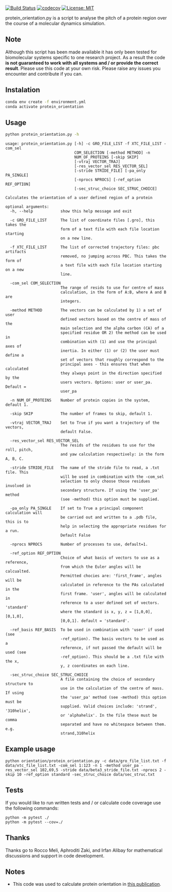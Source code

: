 [![Build Status](https://travis-ci.org/WG150/protein_orientation.svg?branch=refactor)](https://travis-ci.org/WG150/protein_orientation)
[![codecov](https://codecov.io/gh/WG150/protein_orientation/branch/refactor/graph/badge.svg)](https://codecov.io/gh/WG150/protein_orientation)
[![License: MIT](https://img.shields.io/badge/License-MIT-yellow.svg)](https://opensource.org/licenses/MIT)

protein_orientation.py is a script to analyse the pitch of a protein region over the course of a molecular dynamics simulation. 

## Note

Although this script has been made available it has only been tested for biomolecular systems specific to one research project. As a result the code **is not guaranteed to work with all systems and / or provide the correct result**. Please use this code at your own risk. Please raise any issues you encounter and contribute if you can.  

## Instalation
```bash
conda env create -f environment.yml
conda activate protein_orientation
```
## Usage

```bash
python protein_orientation.py -h
```
```text
usage: protein_orientation.py [-h] -c GRO_FILE_LIST -f XTC_FILE_LIST -com_sel
                              COM_SELECTION [-method METHOD] -n
                              NUM_OF_PROTEINS [-skip SKIP]
                              [-vtraj VECTOR_TRAJ]
                              [-res_vector_sel RES_VECTOR_SEL]
                              [-stride STRIDE_FILE] [-pa_only PA_SINGLE]
                              [-nprocs NPROCS] [-ref_option REF_OPTION]
                              [-sec_struc_choice SEC_STRUC_CHOICE]

Calculates the orientation of a user defined region of a protein

optional arguments:
  -h, --help            show this help message and exit
  
  -c GRO_FILE_LIST      The list of coordinate files [.gro], this takes the
                        form of a text file with each file location starting
                        on a new line.
  
  -f XTC_FILE_LIST      The list of corrected trajectory files: pbc artifacts
                        removed, no jumping across PBC. This takes the form of
                        a text file with each file location starting on a new
                        line.
  
  -com_sel COM_SELECTION
                        The range of resids to use for centre of mass
                        calculation, in the form of A:B, where A and B are
                        integers.
  
  -method METHOD        The vectors can be calculated by 1) a set of user
                        defined vectors based on the centre of mass of the
                        main selection and the alpha carbon (CA) of a
                        specified residue OR 2) the method can be used in
                        combination with (1) and use the principal axes of
                        inertia. In either (1) or (2) the user must define a
                        set of vectors that roughly correspond to the
                        principal axes - this ensures that when calculated
                        they always point in the direction specified by the
                        users vectors. Options: user or user_pa. Default =
                        user_pa
  
  -n NUM_OF_PROTEINS    Number of protein copies in the system, default 1.
  
  -skip SKIP            The number of frames to skip, default 1.
  
  -vtraj VECTOR_TRAJ    Set to True if you want a trajectory of the vectors,
                        default False.
  
  -res_vector_sel RES_VECTOR_SEL
                        The resids of the residues to use for the roll, pitch,
                        and yaw calculation respectively: in the form A, B, C.
  
  -stride STRIDE_FILE   The name of the stride file to read, a .txt file. This
                        will be used in combination with the -com_sel
                        selection to only choose those residues involved in
                        secondary structure. If using the 'user_pa' method
                        (see -method) this option must be supplied.
  
  -pa_only PA_SINGLE    If set to True a principal component calculation will
                        be carried out and written to a .pdb file, this is to
                        help in selecting the appropriate residues for a run.
                        Default False
  
  -nprocs NPROCS        Number of processes to use, default=1.
  
  -ref_option REF_OPTION
                        Choice of what basis of vectors to use as a reference,
                        from which the Euler angles will be calcualted.
                        Permitted chocies are: 'first_frame', angles will be
                        calculated in reference to the PAs calculated in the
                        first frame. 'user', angles will be calculated in
                        reference to a user defined set of vectors. 'standard'
                        where the standard is x, y, z = [1,0,0], [0,1,0],
                        [0,0,1]. default = 'standard'.

  -ref_basis REF_BASIS  To be used in combination with 'user' if used (see
                        -ref_option). The basis vectors to be used as a
                        reference, if not passed the default will be used (see
                        -ref_option). This should be a .txt file with the x,
                        y, z coordinates on each line.  

  -sec_struc_choice SEC_STRUC_CHOICE
                        A file containing the choice of secondary structure to
                        use in the calculation of the centre of mass. If using
                        the 'user_pa' method (see -method) this option must be
                        supplied. Valid choices include: 'strand', '310helix',
                        or 'alphahelix'. In the file these must be comma
                        separated and have no whitespace between them. e.g.
                        strand,310helix
```

## Example usage

```text
python orientation/protein_orientation.py -c data/gro_file_list.txt -f data/xtc_file_list.txt -com_sel 1:123 -n 1 -method user_pa -res_vector_sel 102,69,5 -stride data/beta3_stride_file.txt -nprocs 2 -skip 10 -ref_option standard -sec_struc_choice data/sec_struc.txt
```

Tests
------
If you would like to run written tests and / or calculate code coverage use the following commands:
```text
python -m pytest ./
python -m pytest --cov=./
```

Thanks
------
Thanks go to Rocco Meli, Aphroditi Zaki, and Irfan Alibay for mathematical discussions and support in code development.

Notes
-----
* This code was used to calculate protein orientation in [this publication](https://www.frontiersin.org/articles/10.3389/fmolb.2020.00040/full).

